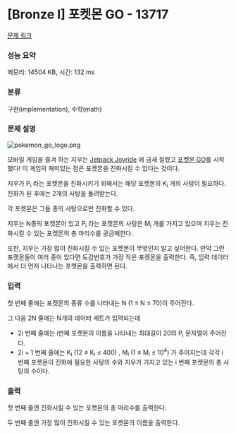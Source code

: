 # [Bronze I] 포켓몬 GO - 13717 

[문제 링크](https://www.acmicpc.net/problem/13717) 

### 성능 요약

메모리: 14504 KB, 시간: 132 ms

### 분류

구현(implementation), 수학(math)

### 문제 설명

<p><img alt="pokemon_go_logo.png" src=""></p>

<p>모바일 게임을 즐겨 하는 지우는 <a href="https://halfbrick.com/our-games/jetpack-joyride/">Jetpack Joyride</a> 에 금새 질렸고 <a href="https://www.pokemongo.com/">포켓몬 GO</a>를 시작했다! 이 게임의 재미있는 점은 포켓몬을 진화시킬 수 있다는 것이다.</p>

<p>지우가 P<sub>i</sub> 라는 포켓몬을 진화시키기 위해서는 해당 포켓몬의 K<sub>i</sub> 개의 사탕이 필요하다. 진화가 된 후에는 2개의 사탕을 돌려받는다.</p>

<p>각 포켓몬은 그들 종의 사탕으로만 진화할 수 있다.</p>

<p>지우는 N종의 포켓몬이 있고 P<sub>i</sub> 라는 포켓몬의 사탕은 M<sub>i</sub> 개를 가지고 있으며 지우는 진화시킬 수 있는 포켓몬의 총 마리수를 궁금해한다.</p>

<p>또한, 지우는 가장 많이 진화시킬 수 있는 포켓몬이 무엇인지 알고 싶어한다. 만약 그런 포켓몬들이 여러 종이 있다면 도감번호가 가장 작은 포켓몬을 출력한다. 즉, 입력 데이터에서 더 먼저 나타나는 포켓몬을 출력하면 된다. </p>

### 입력 

 <p>첫 번째 줄에는 포켓몬의 종류 수를 나타내는 N (1 ≤ N ≤ 70)이 주어진다.</p>

<p>그 다음 2N 줄에는 N개의 데이터 세트가 입력되는데</p>

<ul>
	<li>2i 번째 줄에는 i번째 포켓몬의 이름을 나타내는 최대길이 20의 P<sub>i</sub> 문자열이 주어진다.</li>
	<li>2i + 1 번째 줄에는 K<sub>i</sub>  (12 ≤ K<sub>i</sub> ≤ 400) , M<sub>i</sub> (1 ≤ M<sub>i</sub> ≤ 10<sup>4</sup>) 가 주어지는데 각각 i 번째 포켓몬이 진화에 필요한 사탕의 수와 지우가 가지고 있는 i 번째 포켓몬의 총 사탕의 수이다.</li>
</ul>

### 출력 

 <p>첫 번째 줄엔 진화시킬 수 있는 포켓몬의 총 마리수를 출력한다.</p>

<p>두 번째 줄엔 가장 많이 진화시킬 수 있는 포켓몬의 이름을 출력한다.</p>

